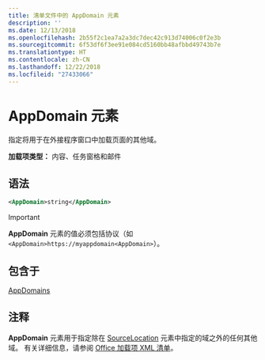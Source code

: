 ```yaml
---
title: 清单文件中的 AppDomain 元素
description: ''
ms.date: 12/13/2018
ms.openlocfilehash: 2b55f2c1ea7a2a3dc7dec42c913d74006c0f2e3b
ms.sourcegitcommit: 6f53df6f3ee91e084cd5160bb48afbbd49743b7e
ms.translationtype: HT
ms.contentlocale: zh-CN
ms.lasthandoff: 12/22/2018
ms.locfileid: "27433066"
---
```

# <a name="appdomain-element"></a>AppDomain 元素

指定将用于在外接程序窗口中加载页面的其他域。

**加载项类型：** 内容、任务窗格和邮件

## <a name="syntax"></a>语法

```XML
<AppDomain>string</AppDomain>
```

> [!IMPORTANT]
> **AppDomain** 元素的值必须包括协议（如 `<AppDomain>https://myappdomain<AppDomain>`）。

## <a name="contained-in"></a>包含于

[AppDomains](appdomains.md)

## <a name="remarks"></a>注释

**AppDomain** 元素用于指定除在 [SourceLocation](sourcelocation.md) 元素中指定的域之外的任何其他域。 有关详细信息，请参阅 [Office 加载项 XML 清单](/office/dev/add-ins/develop/add-in-manifests)。
